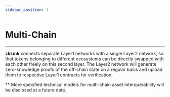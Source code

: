 ```yaml
---
sidebar_position: 1
---
```


# Multi-Chain

---


**zkLink** connects separate Layer1 networks with a single Layer2 network, so that tokens belonging to different ecosystems can be directly swapped with each other freely on this second layer. The Layer2 network will generate zero-knowledge proofs of the off-chain state on a regular basis and upload them to respective Layer1 contracts for verification.

<!-- cross-chain插图 -->

** More specified technical models for multi-chain asset interoperability will be disclosed at a future date.

